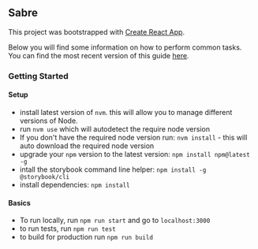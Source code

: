 ## Sabre

This project was bootstrapped with [Create React App](https://github.com/facebookincubator/create-react-app).

Below you will find some information on how to perform common tasks.<br>
You can find the most recent version of this guide [here](https://github.com/facebookincubator/create-react-app/blob/master/packages/react-scripts/template/README.md).


### Getting Started

#### Setup
- install latest version of `nvm`.  this will allow you to manage different versions of Node.
- run `nvm use` which will autodetect the require node version
- If you don't have the required node version run: `nvm install` - this will auto download the required node version
- upgrade your `npm` version to the latest version: `npm install npm@latest -g`
- intall the storybook command line helper: `npm install -g @storybook/cli`
- install dependencies: `npm install`

#### Basics
- To run locally, run `npm run start` and go to `localhost:3000`
- to run tests, run `npm run test`
- to build for production run `npm run build`   
